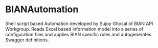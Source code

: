 # BIANAutomation
Shell script based Automation developed by Sujoy Ghosal of BIAN API Workgroup. Reads Excel based information model into a series of configuration files and applies BIAN specific rules and autogenerates Swagger definitions.

